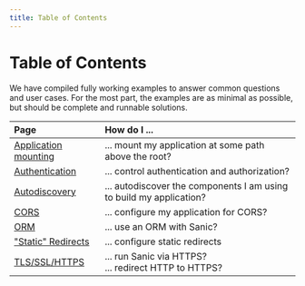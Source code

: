 ```yaml
---
title: Table of Contents
---
```


# Table of Contents

We have compiled fully working examples to answer common questions and user cases. For the most part, the examples are as minimal as possible, but should be complete and runnable solutions.

| Page                                        | How do I ...                                                        |
| :------------------------------------------ | :------------------------------------------------------------------ |
| [Application mounting](./mounting.md)       | ... mount my application at some path above the root?               |
| [Authentication](./authentication.md)       | ... control authentication and authorization?                       |
| [Autodiscovery](./autodiscovery.md)         | ... autodiscover the components I am using to build my application? |
| [CORS](./cors.md)                           | ... configure my application for CORS?                              |
| [ORM](./orm)                                | ... use an ORM with Sanic?                                          |
| ["Static" Redirects](./static-redirects.md) | ... configure static redirects                                      |
| [TLS/SSL/HTTPS](./tls.md)                   | ... run Sanic via HTTPS?<br> ... redirect HTTP to HTTPS?            |
